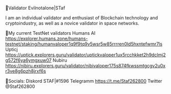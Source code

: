 🔸Validator Evilnotalone|STaf

I am an individual validator and enthusiast of Blockchain technology and cryptoindustry, as well as a novice validator in space networks.




🔸My current TestNet validators
Humans AI https://explorer.humans.zone/humans-testnet/staking/humanvaloper1q9f9tq9v5wsr5w85rrrren0ld5hxntefwmr7ls
Upticj https://uptick.explorers.guru/validator/uptickvaloper1ux5rcchkket2h9dclmj2g572f6ya6ymgxuw07
Nubiru https://nibiru.explorers.guru/validator/nibivaloper175s874fkwssmtgcgv2u0xr3ve8g6pzh8jrxf6s



🔸Socials:
Diskord STAF|#1596
Telegramm https://t.me/Staf262800
Twitter @Staf262800
